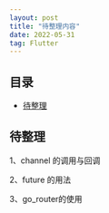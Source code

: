 ```yaml
---
layout: post
title: "待整理内容"
date: 2022-05-31
tag: Flutter
---
```


## 目录
- [待整理](#content1) 


## <a id="content1">待整理</a>

1、channel 的调用与回调   

2、future 的用法

3、go_router的使用   



